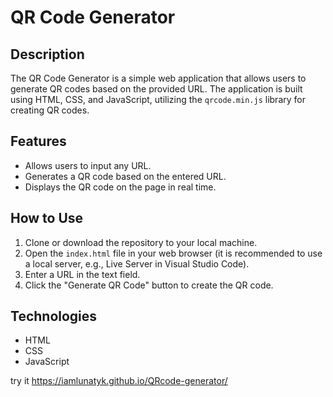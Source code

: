 # QR Code Generator

## Description

The QR Code Generator is a simple web application that allows users to generate QR codes based on the provided URL. The application is built using HTML, CSS, and JavaScript, utilizing the `qrcode.min.js` library for creating QR codes.

## Features

- Allows users to input any URL.
- Generates a QR code based on the entered URL.
- Displays the QR code on the page in real time.

## How to Use

1. Clone or download the repository to your local machine.
2. Open the `index.html` file in your web browser (it is recommended to use a local server, e.g., Live Server in Visual Studio Code).
3. Enter a URL in the text field.
4. Click the "Generate QR Code" button to create the QR code.

## Technologies

- HTML
- CSS
- JavaScript

 try it https://iamlunatyk.github.io/QRcode-generator/
